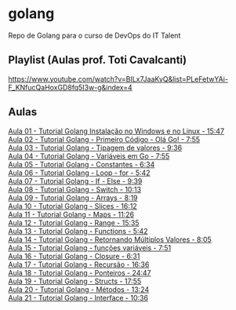 # golang
Repo de Golang para o curso de DevOps do IT Talent

## Playlist (Aulas prof. Toti Cavalcanti)

<https://www.youtube.com/watch?v=BILx7JaaKyQ&list=PLeFetwYAi-F_KNfucQaHoxGD8fq5I3w-g&index=4>

## Aulas

[Aula 01 - Tutorial Golang Instalação no Windows e no Linux - 15:47](https://www.youtube.com/watch?v=TgPpr0BHhJQ&list=PLeFetwYAi-F-h1RyywJAysOy74nvUs6i-)  
[Aula 02 - Tutorial Golang - Primeiro Código - Olá Go! - 7:55](https://www.youtube.com/watch?v=ouKwjgc5neU&list=PLeFetwYAi-F-h1RyywJAysOy74nvUs6i-&index=2)  
[Aula 03 - Tutorial Golang - Tipagem de valores - 9:36](https://www.youtube.com/watch?v=e3AWN7RPZgY&list=PLeFetwYAi-F-h1RyywJAysOy74nvUs6i-&index=3)  
[Aula 04 - Tutorial Golang - Variáveis em Go - 7:55](https://www.youtube.com/watch?v=bXRIGDn9tDY&list=PLeFetwYAi-F-h1RyywJAysOy74nvUs6i-&index=4)  
[Aula 05 - Tutorial Golang - Constantes - 6:34](https://www.youtube.com/watch?v=lp4brXcbwKE&list=PLeFetwYAi-F-h1RyywJAysOy74nvUs6i-&index=5)  
[Aula 06 - Tutorial Golang - Loop - for - 5:42](https://www.youtube.com/watch?v=vmBPsKBsNvI&list=PLeFetwYAi-F-h1RyywJAysOy74nvUs6i-&index=6)  
[Aula 07 - Tutorial Golang - If - Else - 9:39](https://www.youtube.com/watch?v=ezLP3AhQTYA&list=PLeFetwYAi-F-h1RyywJAysOy74nvUs6i-&index=7)  
[Aula 08 - Tutorial Golang - Switch - 10:13](https://www.youtube.com/watch?v=i4wSxqSOry0&list=PLeFetwYAi-F-h1RyywJAysOy74nvUs6i-&index=8)  
[Aula 09 - Tutorial Golang - Arrays - 8:19](https://www.youtube.com/watch?v=wuHylyaEKZI&list=PLeFetwYAi-F-h1RyywJAysOy74nvUs6i-&index=9)  
[Aula 10 - Tutorial Golang - Slices - 16:12](https://www.youtube.com/watch?v=KOEIvz2CkDg&list=PLeFetwYAi-F-h1RyywJAysOy74nvUs6i-&index=10)  
[Aula 11 - Tutorial Golang - Maps - 11:26](https://www.youtube.com/watch?v=sAX5pKp-tqQ&list=PLeFetwYAi-F-h1RyywJAysOy74nvUs6i-&index=11)  
[Aula 12 - Tutorial Golang - Range - 15:35](https://www.youtube.com/watch?v=NJeN-EQaEeQ&list=PLeFetwYAi-F-h1RyywJAysOy74nvUs6i-&index=12)  
[Aula 13 - Tutorial Golang - Functions - 5:42](https://www.youtube.com/watch?v=hhvxIh4TS2k&list=PLeFetwYAi-F-h1RyywJAysOy74nvUs6i-&index=13)  
[Aula 14 - Tutorial Golang - Retornando Múltiplos Valores - 8:05](https://www.youtube.com/watch?v=Cuy3-hItpm4&list=PLeFetwYAi-F-h1RyywJAysOy74nvUs6i-&index=14)  
[Aula 15 - Tutorial Golang - funções variáveis - 7:51](https://www.youtube.com/watch?v=f_zoQcOClvc&list=PLeFetwYAi-F-h1RyywJAysOy74nvUs6i-&index=15)  
[Aula 16 - Tutorial Golang - Closure - 6:31](https://www.youtube.com/watch?v=FbuhYYLR2Qk&list=PLeFetwYAi-F-h1RyywJAysOy74nvUs6i-&index=16)  
[Aula 17 - Tutorial Golang - Recursão - 16:36](https://www.youtube.com/watch?v=LuszRwLL5TU&list=PLeFetwYAi-F-h1RyywJAysOy74nvUs6i-&index=17)  
[Aula 18 - Tutorial Golang - Ponteiros - 24:47](youtube.com/watch?v=z8s3ZnKt570&list=PLeFetwYAi-F-h1RyywJAysOy74nvUs6i-&index=18)  
[Aula 19 - Tutorial Golang - Structs - 17:55](https://www.youtube.com/watch?v=LO3_ROw3FCw&list=PLeFetwYAi-F-h1RyywJAysOy74nvUs6i-&index=19)  
[Aula 20 - Tutorial Golang - Métodos - 13:24](https://www.youtube.com/watch?v=U3SIhp9TK1o&list=PLeFetwYAi-F-h1RyywJAysOy74nvUs6i-&index=20)  
[Aula 21 - Tutorial Golang - Interface - 10:36](https://www.youtube.com/watch?v=nMk2UjUinok&list=PLeFetwYAi-F-h1RyywJAysOy74nvUs6i-&index=21)  
[]()  
[]()  
[]()  
[]()  
[]()  
[]()  
[]()  
[]()  
[]()  
